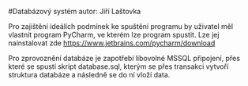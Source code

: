 #Databázový systém
autor: Jiří Laštovka

Pro zajištění ideálích podmínek ke spuštění programu by uživatel měl vlastnit program PyCharm,
ve kterém lze program spustit. Lze jej nainstalovat zde https://www.jetbrains.com/pycharm/download

Pro zprovoznění databáze je zapotřebí libovolné MSSQL připojení, přes které se spustí skript database.sql,
kterým se přes transakci vytvoří struktura databáze a následně se do ní vloží data.
